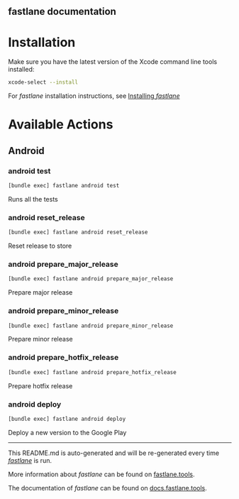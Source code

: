 fastlane documentation
----

# Installation

Make sure you have the latest version of the Xcode command line tools installed:

```sh
xcode-select --install
```

For _fastlane_ installation instructions, see [Installing _fastlane_](https://docs.fastlane.tools/#installing-fastlane)

# Available Actions

## Android

### android test

```sh
[bundle exec] fastlane android test
```

Runs all the tests

### android reset_release

```sh
[bundle exec] fastlane android reset_release
```

Reset release to store

### android prepare_major_release

```sh
[bundle exec] fastlane android prepare_major_release
```

Prepare major release

### android prepare_minor_release

```sh
[bundle exec] fastlane android prepare_minor_release
```

Prepare minor release

### android prepare_hotfix_release

```sh
[bundle exec] fastlane android prepare_hotfix_release
```

Prepare hotfix release

### android deploy

```sh
[bundle exec] fastlane android deploy
```

Deploy a new version to the Google Play

----

This README.md is auto-generated and will be re-generated every time [_fastlane_](https://fastlane.tools) is run.

More information about _fastlane_ can be found on [fastlane.tools](https://fastlane.tools).

The documentation of _fastlane_ can be found on [docs.fastlane.tools](https://docs.fastlane.tools).
